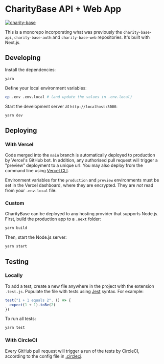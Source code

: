 # CharityBase API + Web App

[![charity-base](https://circleci.com/gh/charity-base/charity-base-api.svg?style=svg)](https://circleci.com/gh/charity-base/charity-base-api)

This is a monorepo incorporating what was previously the `charity-base-api`, `charity-base-auth` and `charity-base-web` repositories. It's built with Next.js.

## Developing

Install the dependencies:

```bash
yarn
```

Define your local environment variables:

```bash
cp .env .env.local # (and update the values in .env.local)
```

Start the development server at `http://localhost:3000`:

```bash
yarn dev
```

## Deploying

### With Vercel

Code merged into the `main` branch is automatically deployed to production by Vercel's GitHub bot. In addition, any authorised pull request will trigger a "preview" deployment to a unique url. You may also deploy from the command line using [Vercel CLI](https://vercel.com/docs/cli).

Environment variables for the `production` and `preview` environments must be set in the Vercel dashboard, where they are encrypted. They are _not_ read from your `.env.local` file.

### Custom

CharityBase can be deployed to any hosting provider that supports Node.js. First, build the production app to a `.next` folder:

```bash
yarn build
```

Then, start the Node.js server:

```bash
yarn start
```

## Testing

### Locally

To add a test, create a new file anywhere in the project with the extension `.test.js`. Populate the file with tests using [Jest](https://jestjs.io/) syntax. For example:

```javascript
test("1 + 1 equals 2", () => {
  expect(1 + 1).toBe(2)
})
```

To run all tests:

```bash
yarn test
```

### With CircleCI

Every GitHub pull request will trigger a run of the tests by CircleCI, according to the config file in [.circleci](.circleci).
